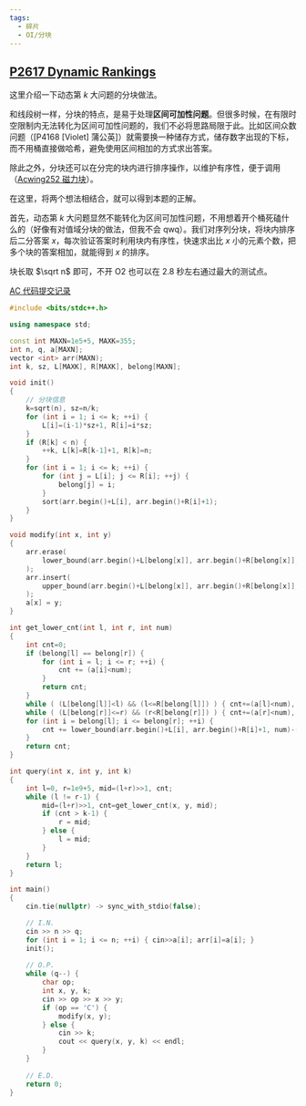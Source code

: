 ```yaml
---
tags:
  - 碎片
  - OI/分块
---
```

## [P2617 Dynamic Rankings](https://www.luogu.com.cn/problem/P2617)

这里介绍一下动态第 $k$ 大问题的分块做法。

和线段树一样，分块的特点，是易于处理**区间可加性问题**。但很多时候，在有限时空限制内无法转化为区间可加性问题的，我们不必将思路局限于此。比如区间众数问题（[P4168 [Violet] 蒲公英]）就需要换一种储存方式，储存数字出现的下标，而不用桶直接做哈希，避免使用区间相加的方式求出答案。

除此之外，分块还可以在分完的块内进行排序操作，以维护有序性，便于调用（[Acwing252 磁力块](https://www.acwing.com/problem/content/252/)）。

在这里，将两个想法相结合，就可以得到本题的正解。

首先，动态第 $k$ 大问题显然不能转化为区间可加性问题，不用想着开个桶死磕什么的（好像有对值域分块的做法，但我不会 qwq）。我们对序列分块，将块内排序后二分答案 $x$，每次验证答案时利用块内有序性，快速求出比 $x$ 小的元素个数，把多个块的答案相加，就能得到 $x$ 的排序。

块长取 $\sqrt n$ 即可，不开 O2 也可以在 2.8 秒左右通过最大的测试点。

[AC 代码提交记录](https://www.luogu.com.cn/record/133544138)

```cpp
#include <bits/stdc++.h>

using namespace std;

const int MAXN=1e5+5, MAXK=355;
int n, q, a[MAXN];
vector <int> arr(MAXN);
int k, sz, L[MAXK], R[MAXK], belong[MAXN];

void init()
{
	// 分块信息
	k=sqrt(n), sz=n/k;
	for (int i = 1; i <= k; ++i) {
		L[i]=(i-1)*sz+1, R[i]=i*sz;
	}
	if (R[k] < n) {
		++k, L[k]=R[k-1]+1, R[k]=n;
	}
	for (int i = 1; i <= k; ++i) {
		for (int j = L[i]; j <= R[i]; ++j) {
			belong[j] = i;
		}
		sort(arr.begin()+L[i], arr.begin()+R[i]+1);
	}
}

void modify(int x, int y)
{
	arr.erase(
		lower_bound(arr.begin()+L[belong[x]], arr.begin()+R[belong[x]], a[x])
	);
	arr.insert(
		upper_bound(arr.begin()+L[belong[x]], arr.begin()+R[belong[x]], y), y
	);
	a[x] = y;
}

int get_lower_cnt(int l, int r, int num)
{
	int cnt=0;
	if (belong[l] == belong[r]) {
		for (int i = l; i <= r; ++i) {
			cnt += (a[i]<num);
		}
		return cnt;
	}
	while ( (L[belong[l]]<l) && (l<=R[belong[l]]) ) { cnt+=(a[l]<num), ++l; }
	while ( (L[belong[r]]<=r) && (r<R[belong[r]]) ) { cnt+=(a[r]<num), --r; }
	for (int i = belong[l]; i <= belong[r]; ++i) {
		cnt += lower_bound(arr.begin()+L[i], arr.begin()+R[i]+1, num)-(arr.begin()+L[i]);
	}
	return cnt;
}

int query(int x, int y, int k)
{
	int l=0, r=1e9+5, mid=(l+r)>>1, cnt;
	while (l != r-1) {
		mid=(l+r)>>1, cnt=get_lower_cnt(x, y, mid);
		if (cnt > k-1) {
			r = mid;
		} else {
			l = mid;
		}
	}
	return l;
}

int main()
{
	cin.tie(nullptr) -> sync_with_stdio(false);

	// I.N.
	cin >> n >> q;
	for (int i = 1; i <= n; ++i) { cin>>a[i]; arr[i]=a[i]; }
	init();
	
	// O.P.
	while (q--) {
		char op;
		int x, y, k;
		cin >> op >> x >> y;
		if (op == 'C') {
			modify(x, y);
		} else {
			cin >> k;
			cout << query(x, y, k) << endl;
		}
	}
	
	// E.D.
	return 0;
}
```